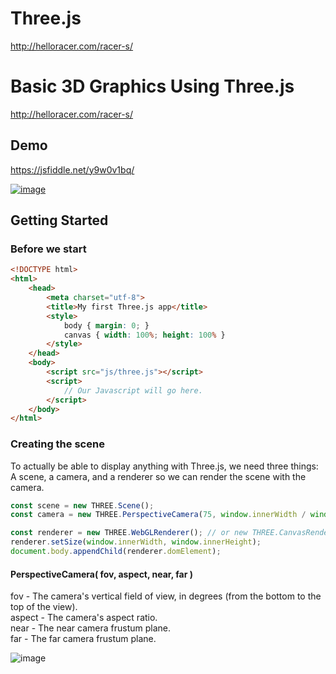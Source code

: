 # Three.js

http://helloracer.com/racer-s/



# Basic 3D Graphics Using Three.js


http://helloracer.com/racer-s/

## Demo

https://jsfiddle.net/y9w0v1bq/

[![image](https://cloud.githubusercontent.com/assets/447801/17282441/6ab8cbda-57d8-11e6-84bf-766f5f60ff4c.png)](https://jsfiddle.net/y9w0v1bq/)

## Getting Started

### Before we start

```html
<!DOCTYPE html>
<html>
	<head>
		<meta charset="utf-8">
		<title>My first Three.js app</title>
		<style>
			body { margin: 0; }
			canvas { width: 100%; height: 100% }
		</style>
	</head>
	<body>
		<script src="js/three.js"></script>
		<script>
			// Our Javascript will go here.
		</script>
	</body>
</html>
```

### Creating the scene

To actually be able to display anything with Three.js, we need three things: A scene, a camera, and a renderer so we can render the scene with the camera.

```js
const scene = new THREE.Scene();
const camera = new THREE.PerspectiveCamera(75, window.innerWidth / window.innerHeight, 0.1, 1000);

const renderer = new THREE.WebGLRenderer(); // or new THREE.CanvasRenderer();
renderer.setSize(window.innerWidth, window.innerHeight);
document.body.appendChild(renderer.domElement);
```

#### PerspectiveCamera( fov, aspect, near, far )

fov - The camera's vertical field of view, in degrees (from the bottom to the top of the view).<br>
aspect - The camera's aspect ratio.<br>
near - The near camera frustum plane.<br>
far - The far camera frustum plane.<br>

![image](https://cloud.githubusercontent.com/assets/447801/17282736/99ccb578-57db-11e6-84eb-d5af9905ee5a.png)



